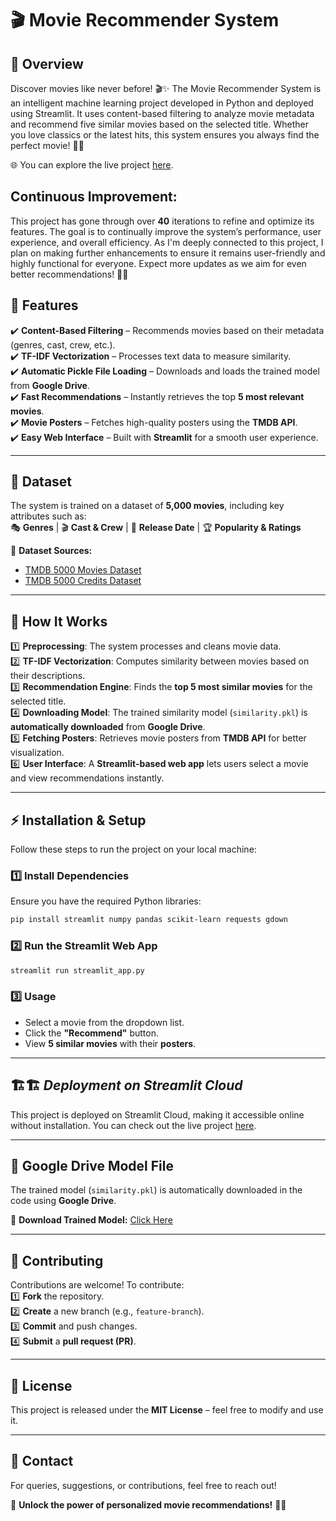 # 🎬 Movie Recommender System  

## 📌 Overview
Discover movies like never before! 🎬✨ The Movie Recommender System is an intelligent machine learning project developed in Python and deployed using Streamlit. It uses content-based filtering to analyze movie metadata and recommend five similar movies based on the selected title. Whether you love classics or the latest hits, this system ensures you always find the perfect movie! 🍿🚀
      
🌐 You can explore the live project [here](https://movie-recommender-system-nh69oqdurztwzovrlwv7ep.streamlit.app/).  


## Continuous Improvement:
This project has gone through over **40** iterations to refine and optimize its features. The goal is to continually improve the system’s performance, user experience, and overall efficiency. As I'm deeply connected to this project, I plan on making further enhancements to ensure it remains user-friendly and highly functional for everyone. Expect more updates as we aim for even better recommendations! 🚀💡


## 🚀 Features  
✔️ **Content-Based Filtering** – Recommends movies based on their metadata (genres, cast, crew, etc.).  
✔️ **TF-IDF Vectorization** – Processes text data to measure similarity.  
✔️ **Automatic Pickle File Loading** – Downloads and loads the trained model from **Google Drive**.  
✔️ **Fast Recommendations** – Instantly retrieves the top **5 most relevant movies**.  
✔️ **Movie Posters** – Fetches high-quality posters using the **TMDB API**.  
✔️ **Easy Web Interface** – Built with **Streamlit** for a smooth user experience.  

---

## 📂 Dataset  
The system is trained on a dataset of **5,000 movies**, including key attributes such as:  
🎭 **Genres** | 🎬 **Cast & Crew** | 📅 **Release Date** | 🏆 **Popularity & Ratings**  

🔗 **Dataset Sources:**  
- [TMDB 5000 Movies Dataset](https://drive.google.com/file/d/182mTWOKdg5UM7hx34RutzfWvGfHbomXu/view?usp=sharing)
- [TMDB 5000 Credits Dataset](https://drive.google.com/file/d/1od6EiA0AmOIq5867XAMUsyQ0-y3Eek_Y/view?usp=sharing)  

---

## 🤖 How It Works  
1️⃣ **Preprocessing**: The system processes and cleans movie data.  
2️⃣ **TF-IDF Vectorization**: Computes similarity between movies based on their descriptions.  
3️⃣ **Recommendation Engine**: Finds the **top 5 most similar movies** for the selected title.  
4️⃣ **Downloading Model**: The trained similarity model (`similarity.pkl`) is **automatically downloaded** from **Google Drive**.  
5️⃣ **Fetching Posters**: Retrieves movie posters from **TMDB API** for better visualization.  
6️⃣ **User Interface**: A **Streamlit-based web app** lets users select a movie and view recommendations instantly.  

---

## ⚡ Installation & Setup  
Follow these steps to run the project on your local machine:  

### **1️⃣ Install Dependencies**  
Ensure you have the required Python libraries:  
```bash
pip install streamlit numpy pandas scikit-learn requests gdown
```

### **2️⃣ Run the Streamlit Web App**  
```bash
streamlit run streamlit_app.py
```

### **3️⃣ Usage**  
- Select a movie from the dropdown list.  
- Click the **"Recommend"** button.  
- View **5 similar movies** with their **posters**.  

---

## 🏗️🏗 *Deployment on Streamlit Cloud*  
This project is deployed on Streamlit Cloud, making it accessible online without installation. You can check out the live project [here](https://movie-recommender-system-nh69oqdurztwzovrlwv7ep.streamlit.app/).  


---

## 🔗 Google Drive Model File  
The trained model (`similarity.pkl`) is automatically downloaded in the code using **Google Drive**.  

🔗 **Download Trained Model:** [Click Here](https://drive.google.com/uc?export=download&id=1ryKP6k1EYdBUTKMThTDChFt_GRRsSj_B)  

---

## 🤝 Contributing  
Contributions are welcome! To contribute:  
1️⃣ **Fork** the repository.  
2️⃣ **Create** a new branch (e.g., `feature-branch`).  
3️⃣ **Commit** and push changes.  
4️⃣ **Submit** a **pull request (PR)**.  

---

## 📜 License  
This project is released under the **MIT License** – feel free to modify and use it.  

---

## 📩 Contact  
For queries, suggestions, or contributions, feel free to reach out!  

🚀 **Unlock the power of personalized movie recommendations!** 🎥✨  

